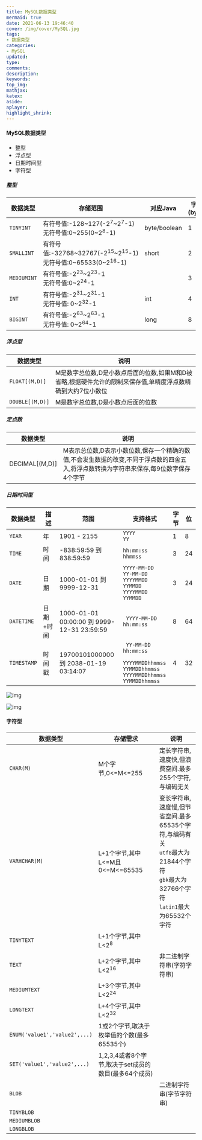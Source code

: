 ```yaml
---
title: MySQL数据类型
mermaid: true
date: 2021-06-13 19:46:40
cover: /img/cover/MySQL.jpg
tags:
- 数据类型
categories:
- MySQL
updated:
type:
comments:
description:
keywords:
top_img:
mathjax:
katex:
aside:
aplayer:
highlight_shrink:
---
```


#### MySQL数据类型

* 整型
* 浮点型
* 日期时间型
* 字符型

##### 整型

| 数据类型    | 存储范围                                                     | 对应Java     | 字节(byte) | 位(bit) |
| ----------- | ------------------------------------------------------------ | ------------ | ---------- | ------- |
| `TINYINT`   | 有符号值:-128~127(-2<sup>7</sup>~2<sup>7</sup>-1)<br />无符号值:0~255(0~2<sup>8</sup>-1) | byte/boolean | 1          | 8       |
| `SMALLINT`  | 有符号值:-32768~32767(-2<sup>15</sup>~2<sup>15</sup>-1)<br />无符号值:0~65533(0~2<sup>16</sup>-1) | short        | 2          | 16      |
| `MEDIUMINT` | 有符号值:-2<sup>23</sup>~2<sup>23</sup>-1<br />无符号值:0~2<sup>24</sup>-1 |              | 3          | 24      |
| `INT`       | 有符号值:-2<sup>31</sup>~2<sup>31</sup>-1<br />无符号值: 0~2<sup>32</sup>-1 | int          | 4          | 32      |
| `BIGINT`    | 有符号值:-2<sup>63</sup>~2<sup>63</sup>-1<br />无符号值: 0~2<sup>64</sup>-1 | long         | 8          | 64      |

##### 浮点型

| 数据类型        | 说明                                                         |
| --------------- | ------------------------------------------------------------ |
| `FLOAT[(M,D)]`  | M是数字总位数,D是小数点后面的位数,如果M和D被省略,根据硬件允许的限制来保存值,单精度浮点数精确到大约7位小数位 |
| `DOUBLE[(M,D)]` | M是数字总位数,D是小数点后面的位数                            |

##### 定点数

| 数据类型       | 说明                                                         |
| -------------- | ------------------------------------------------------------ |
| DECIMAL[(M,D)] | M表示总位数,D表示小数位数,保存一个精确的数值,不会发生数据的改变,不同于浮点数的四舍五入,将浮点数转换为字符串来保存,每9位数字保存4个字节 |

##### 日期时间型

| 数据类型    | 描述      | 范围                                       | 支持格式                                                     | 字节 | 位   |
| ----------- | --------- | ------------------------------------------ | ------------------------------------------------------------ | ---- | ---- |
| `YEAR`      | 年        | 1901 - 2155                                | `YYYY`<br />`YY`                                             | 1    | 8    |
| `TIME`      | 时间      | -838:59:59 到 838:59:59                    | `hh:mm:ss`<br />`hhmmss`                                     | 3    | 24   |
| `DATE`      | 日期      | 1000-01-01 到 9999-12-31                   | `YYYY-MM-DD`<br />`YY-MM-DD`<br />`YYYYMMDD`<br />`YYMMDD`<br />`YYYYMMDD`<br />`YYMMDD` | 3    | 24   |
| `DATETIME`  | 日期+时间 | 1000-01-01 00:00:00 到 9999-12-31 23:59:59 | ` YYYY-MM-DD hh:mm:ss`                                       | 8    | 64   |
| `TIMESTAMP` | 时间戳    | 19700101000000 到 2038-01-19 03:14:07      | ` YY-MM-DD hh:mm:ss`<br />` YYYYMMDDhhmmss`<br />`YYMMDDhhmmss`<br />`YYYYMMDDhhmmss`<br />`YYMMDDhhmmss` | 4    | 32   |

![img](https://www.holelin.cn/img/tools/%E6%97%B6%E9%97%B4%E6%A0%BC%E5%BC%8F/%E6%97%B6%E9%97%B4%E6%A0%BC%E5%BC%8F1.png)

![img](https://www.holelin.cn/img/tools/%E6%97%B6%E9%97%B4%E6%A0%BC%E5%BC%8F/%E6%97%B6%E9%97%B4%E6%A0%BC%E5%BC%8F2.png)

#### 字符型

| 数据类型                      | 存储需求                                             | 说明                                                         |
| ----------------------------- | ---------------------------------------------------- | ------------------------------------------------------------ |
| `CHAR(M)`                     | M个字节,0<=M<=255                                    | 定长字符串,速度快,但浪费空间.最多255个字符,与编码无关        |
| `VARHCHAR(M)`                 | L+1个字节,其中L<=M且0<=M<=65535                      | 变长字符串,速度慢,但节省空间.最多65535个字符,与编码有关<br />`utf8`最大为21844个字符<br />`gbk`最大为32766个字符<br />`latin1`最大为65532个字符 |
| `TINYTEXT`                    | L+1个字节,其中L<2<sup>8</sup>                        |                                                              |
| `TEXT`                        | L+2个字节,其中L<2<sup>16</sup>                       | 非二进制字符串(字符字符串)                                   |
| `MEDIUMTEXT`                  | L+3个字节,其中L<2<sup>24</sup>                       |                                                              |
| `LONGTEXT`                    | L+4个字节,其中L<2<sup>32</sup>                       |                                                              |
| `ENUM('value1','value2',...)` | 1或2个字节,取决于枚举值的个数(最多65535个)           |                                                              |
| `SET('value1','value2',...)`  | 1,2,3,4或者8个字节,取决于set成员的数目(最多64个成员) |                                                              |
| `BLOB`                        |                                                      | 二进制字符串(字节字符串)                                     |
| `TINYBLOB`                    |                                                      |                                                              |
| `MEDIUMBLOB`                  |                                                      |                                                              |
| `LONGBLOB`                    |                                                      |                                                              |


